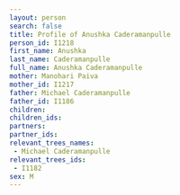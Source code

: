 ```yaml
---
layout: person
search: false
title: Profile of Anushka Caderamanpulle
person_id: I1218
first_name: Anushka
last_name: Caderamanpulle
full_name: Anushka Caderamanpulle
mother: Manohari Paiva
mother_id: I1217
father: Michael Caderamanpulle
father_id: I1186
children:
children_ids:
partners:
partner_ids:
relevant_trees_names:
 - Michael Caderamanpulle
relevant_trees_ids:
 - I1182
sex: M
---
```


